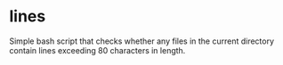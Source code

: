 # lines
Simple bash script that checks whether any files in the current directory contain lines exceeding 80 characters in length.
